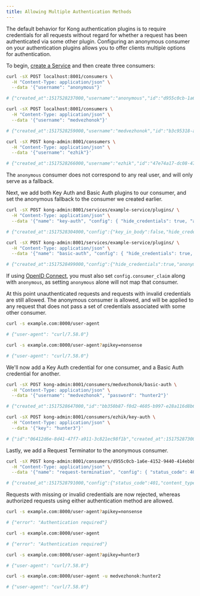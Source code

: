 ```yaml
---
title: Allowing Multiple Authentication Methods
---
```


The default behavior for Kong authentication plugins is to require credentials
for all requests without regard for whether a request has been authenticated
via some other plugin. Configuring an anonymous consumer on your authentication
plugins allows you to offer clients multiple options for authentication.

To begin, [create a Service](/gateway/{{page.kong_version}}/admin-api/#service-object) and then create three consumers:

```bash
curl -sX POST localhost:8001/consumers \
  -H "Content-Type: application/json" \
  --data '{"username": "anonymous"}'

# {"created_at":1517528237000,"username":"anonymous","id":"d955c0cb-1a6e-4152-9440-414ebb8fee8a"}

curl -sX POST localhost:8001/consumers \
  -H "Content-Type: application/json" \
  --data '{"username": "medvezhonok"}'

# {"created_at":1517528259000,"username":"medvezhonok","id":"b3c95318-a932-4bb2-9d74-1298a3ffc87c"}

curl -sX POST kong-admin:8001/consumers \
  -H "Content-Type: application/json" \
  --data '{"username": "ezhik"}'

# {"created_at":1517528266000,"username":"ezhik","id":"47e74a17-dc08-4786-a8cf-d8e4f38a5459"}
```

The `anonymous` consumer does not correspond to any real user, and will only serve as a fallback.

Next, we add both Key Auth and Basic Auth plugins to our consumer, and set the anonymous fallback to the consumer we created earlier.

```bash
curl -sX POST kong-admin:8001/services/example-service/plugins/ \
  -H "Content-Type: application/json" \
  --data '{"name": "key-auth", "config": { "hide_credentials": true, "anonymous": "d955c0cb-1a6e-4152-9440-414ebb8fee8a"} }'

# {"created_at":1517528304000,"config":{"key_in_body":false,"hide_credentials":true,"anonymous":"d955c0cb-1a6e-4152-9440-414ebb8fee8a","run_on_preflight":true,"key_names":["apikey"]},"id":"bb884f7b-4e48-4166-8c80-c858b5a4c357","name":"key-auth","service_id":"a2a168a8-4491-4fe1-9426-cde3b5fcd45b","enabled":true}

curl -sX POST kong-admin:8001/services/example-service/plugins/ \
  -H "Content-Type: application/json" \
  --data '{"name": "basic-auth", "config": { "hide_credentials": true, "anonymous": "d955c0cb-1a6e-4152-9440-414ebb8fee8a"} }'

# {"created_at":1517528499000,"config":{"hide_credentials":true,"anonymous":"d955c0cb-1a6e-4152-9440-414ebb8fee8a"},"id":"e5a40543-debe-4225-a879-a54901368e6d","name":"basic-auth","service_id":"a2a168a8-4491-4fe1-9426-cde3b5fcd45b","enabled":true}
```

If using [OpenID Connect](/hub/kong-inc/openid-connect/), you must also set `config.consumer_claim` along with `anonymous`, as setting `anonymous` alone will not map that consumer.

At this point unauthenticated requests and requests with invalid credentials are still allowed. The anonymous consumer is allowed, and will be applied to any request that does not pass a set of credentials associated with some other consumer.

```bash
curl -s example.com:8000/user-agent

# {"user-agent": "curl/7.58.0"}

curl -s example.com:8000/user-agent?apikey=nonsense

# {"user-agent": "curl/7.58.0"}
```

We'll now add a Key Auth credential for one consumer, and a Basic Auth credential for another.

```bash
curl -sX POST kong-admin:8001/consumers/medvezhonok/basic-auth \
  -H "Content-Type: application/json" \
  --data '{"username": "medvezhonok", "password": "hunter2"}'

# {"created_at":1517528647000,"id":"bb350b87-f0d2-4605-b997-e28a116d8b6d","username":"medvezhonok","password":"f239a0404351d7170201e7f92fa9b3159e47bb01","consumer_id":"b3c95318-a932-4bb2-9d74-1298a3ffc87c"}

curl -sX POST kong-admin:8001/consumers/ezhik/key-auth \
  -H "Content-Type: application/json" \
  --data '{"key": "hunter3"}'

# {"id":"06412d6e-8d41-47f7-a911-3c821ec98f1b","created_at":1517528730000,"key":"hunter3","consumer_id":"47e74a17-dc08-4786-a8cf-d8e4f38a5459"}
```

Lastly, we add a Request Terminator to the anonymous consumer.

```bash
curl -sX POST kong-admin:8001/consumers/d955c0cb-1a6e-4152-9440-414ebb8fee8a/plugins/ \
  -H "Content-Type: application/json" \
  --data '{"name": "request-termination", "config": { "status_code": 401, "content_type": "application/json; charset=utf-8", "body": "{\"error\": \"Authentication required\"}"} }'

# {"created_at":1517528791000,"config":{"status_code":401,"content_type":"application\/json; charset=utf-8","body":"{\"error\": \"Authentication required\"}"},"id":"21fc5f6f-363f-4d79-b533-ce26d4478879","name":"request-termination","enabled":true,"consumer_id":"d955c0cb-1a6e-4152-9440-414ebb8fee8a"}
```

Requests with missing or invalid credentials are now rejected, whereas authorized requests using either authentication method are allowed.

```bash
curl -s example.com:8000/user-agent?apikey=nonsense

# {"error": "Authentication required"}

curl -s example.com:8000/user-agent

# {"error": "Authentication required"}

curl -s example.com:8000/user-agent?apikey=hunter3

# {"user-agent": "curl/7.58.0"}

curl -s example.com:8000/user-agent -u medvezhonok:hunter2

# {"user-agent": "curl/7.58.0"}
```
